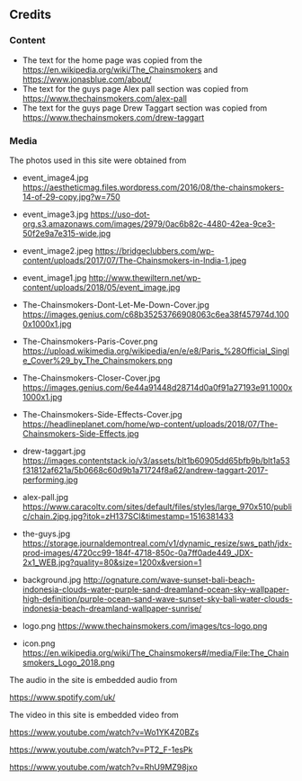 ## Credits

### Content
- The text for the home page was copied from the https://en.wikipedia.org/wiki/The_Chainsmokers and https://www.jonasblue.com/about/
- The text for the guys page Alex pall section was copied from https://www.thechainsmokers.com/alex-pall
- The text for the guys page Drew Taggart section was copied from https://www.thechainsmokers.com/drew-taggart


### Media
The photos used in this site were obtained from

- event_image4.jpg
https://aestheticmag.files.wordpress.com/2016/08/the-chainsmokers-14-of-29-copy.jpg?w=750

 
- event_image3.jpg
https://uso-dot-org.s3.amazonaws.com/images/2979/0ac6b82c-4480-42ea-9ce3-50f2e9a7e315-wide.jpg
 
 
- event_image2.jpeg
https://bridgeclubbers.com/wp-content/uploads/2017/07/The-Chainsmokers-in-India-1.jpeg

 
- event_image1.jpg
http://www.thewiltern.net/wp-content/uploads/2018/05/event_image.jpg

- The-Chainsmokers-Dont-Let-Me-Down-Cover.jpg
https://images.genius.com/c68b35253766908063c6ea38f457974d.1000x1000x1.jpg
 
 
- The-Chainsmokers-Paris-Cover.png
https://upload.wikimedia.org/wikipedia/en/e/e8/Paris_%28Official_Single_Cover%29_by_The_Chainsmokers.png
  
 
- The-Chainsmokers-Closer-Cover.jpg
https://images.genius.com/6e44a91448d28714d0a0f91a27193e91.1000x1000x1.jpg
 
- The-Chainsmokers-Side-Effects-Cover.jpg
https://headlineplanet.com/home/wp-content/uploads/2018/07/The-Chainsmokers-Side-Effects.jpg

- drew-taggart.jpg
https://images.contentstack.io/v3/assets/blt1b60905dd65bfb9b/blt1a53f31812af621a/5b0668c60d9b1a71724f8a62/andrew-taggart-2017-performing.jpg
 
 
- alex-pall.jpg
https://www.caracoltv.com/sites/default/files/styles/large_970x510/public/chain.2jpg.jpg?itok=zH137SCl&timestamp=1516381433

- the-guys.jpg
https://storage.journaldemontreal.com/v1/dynamic_resize/sws_path/jdx-prod-images/4720cc99-184f-4718-850c-0a7ff0ade449_JDX-2x1_WEB.jpg?quality=80&size=1200x&version=1

- background.jpg
http://ognature.com/wave-sunset-bali-beach-indonesia-clouds-water-purple-sand-dreamland-ocean-sky-wallpaper-high-definition/purple-ocean-sand-wave-sunset-sky-bali-water-clouds-indonesia-beach-dreamland-wallpaper-sunrise/
 
- logo.png
https://www.thechainsmokers.com/images/tcs-logo.png

- icon.png
https://en.wikipedia.org/wiki/The_Chainsmokers#/media/File:The_Chainsmokers_Logo_2018.png

The audio in the site is embedded audio from 

https://www.spotify.com/uk/

The video in this  site is embedded video from

https://www.youtube.com/watch?v=Wo1YK4Z0BZs

https://www.youtube.com/watch?v=PT2_F-1esPk

https://www.youtube.com/watch?v=RhU9MZ98jxo